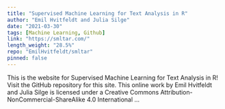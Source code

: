 ```yaml
---
title: "Supervised Machine Learning for Text Analysis in R"
author: "Emil Hvitfeldt and Julia Silge"
date: "2021-03-30"
tags: [Machine Learning, Github]
link: "https://smltar.com/"
length_weight: "28.5%"
repo: "EmilHvitfeldt/smltar"
pinned: false
---
```


This is the website for Supervised Machine Learning for Text Analysis in R! Visit the GitHub repository for this site. This online work by Emil Hvitfeldt and Julia Silge is licensed under a Creative Commons Attribution-NonCommercial-ShareAlike 4.0 International ...
